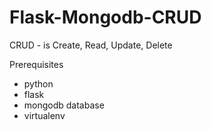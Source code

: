 # Flask-Mongodb-CRUD
CRUD - is  Create, Read, Update, Delete

Prerequisites
 - python
 - flask
 - mongodb database
 - virtualenv
 
